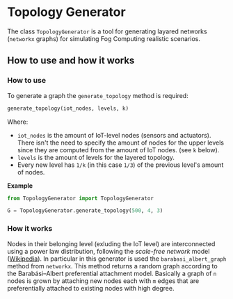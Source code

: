 # Topology Generator

The class ```TopologyGenerator``` is a tool for generating layared networks (```networkx``` graphs) for simulating Fog Computing realistic scenarios.

## How to use and how it works

### How to use
To generate a graph the ```generate_topology``` method is required:
```python
generate_topology(iot_nodes, levels, k)
```
Where:
- ```iot_nodes``` is the amount of IoT-level nodes (sensors and actuators). There isn't the need to specify the amount of nodes for the upper levels since they are computed from the amount of IoT nodes. (see ```k``` below).
 - ```levels``` is the amount of levels for the layered topology.
 - Every new level has ```1/k``` (in this case ```1/3```) of the previous level's amount of nodes.

**Example**
```python
from TopologyGenerator import TopologyGenerator

G = TopologyGenerator.generate_topology(500, 4, 3)
```
 
 ### How it works

Nodes in their belonging level (exluding the IoT level) are interconnected using a power law distribution, following the *scale-free network* model (<a href="https://en.wikipedia.org/wiki/Scale-free_network">Wikipedia</a>). In particular in this generator is used the ```barabasi_albert_graph``` method from ```networkx```. This method returns a random graph according to the Barabási–Albert preferential attachment model. Basically a graph of ```n``` nodes is grown by attaching new nodes each with ```m``` edges that are preferentially attached to existing nodes with high degree. 